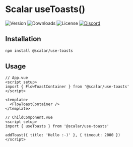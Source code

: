 # Scalar useToasts()

![Version](https://img.shields.io/npm/v/%40scalar/use-toasts)
![Downloads](https://img.shields.io/npm/dm/%40scalar/use-toasts)
![License](https://img.shields.io/npm/l/%40scalar%2Fuse-toasts)
[![Discord](https://img.shields.io/discord/1135330207960678410?style=flat&color=5865F2)](https://discord.gg/8HeZcRGPFS)

## Installation

```bash
npm install @scalar/use-toasts
```

## Usage

```vue
// App.vue
<script setup>
import { FlowToastContainer } from '@scalar/use-toasts'
</script>

<template>
  <FlowToastContainer />
</template>
```

```vue
// ChildComponent.vue
<script setup>
import { useToasts } from '@scalar/use-toasts'

addToast({ title: 'Hello :-)' }, { timeout: 2000 })
</script>
```
